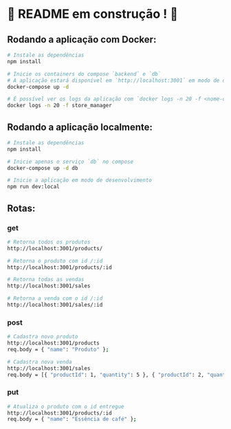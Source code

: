 # :construction: README em construção ! :construction:
<!-- Olá, Tryber!
Esse é apenas um arquivo inicial para o README do seu projeto.
É essencial que você preencha esse documento por conta própria, ok?
Não deixe de usar nossas dicas de escrita de README de projetos, e deixe sua criatividade brilhar!
:warning: IMPORTANTE: você precisa deixar nítido:
- quais arquivos/pastas foram desenvolvidos por você; 
- quais arquivos/pastas foram desenvolvidos por outra pessoa estudante;
- quais arquivos/pastas foram desenvolvidos pela Trybe.
-->
## Rodando a aplicação com Docker:
```bash
# Instale as dependências
npm install

# Inicie os containers do compose `backend` e `db`
# A aplicação estará disponível em `http://localhost:3001` em modo de desenvolvimento
docker-compose up -d

# É possível ver os logs da aplicação com `docker logs -n 20 -f <nome-do-container>`
docker logs -n 20 -f store_manager
```
## Rodando a aplicação localmente:
```bash
# Instale as dependências
npm install

# Inicie apenas o serviço `db` no compose
docker-compose up -d db

# Inicie a aplicação em modo de desenvolvimento
npm run dev:local
```
## Rotas:
### get
```bash
# Retorna todos os produtos
http://localhost:3001/products/

# Retorna o produto com id /:id
http://localhost:3001/products/:id

# Retorna todas as vendas
http://localhost:3001/sales

# Retorna a venda com o id /:id
http://localhost:3001/sales/:id
```

### post
```bash
# Cadastra novo produto
http://localhost:3001/products
req.body = { "name": "Produto" };

# Cadastra nova venda
http://localhost:3001/sales
req.body = [{ "productId": 1, "quantity": 5 }, { "productId": 2, "quantity": 1 }];
```

### put
```bash
# Atualiza o produto com o id entregue
http://localhost:3001/products/:id
req.body = { "name": "Essência de café" };
```
